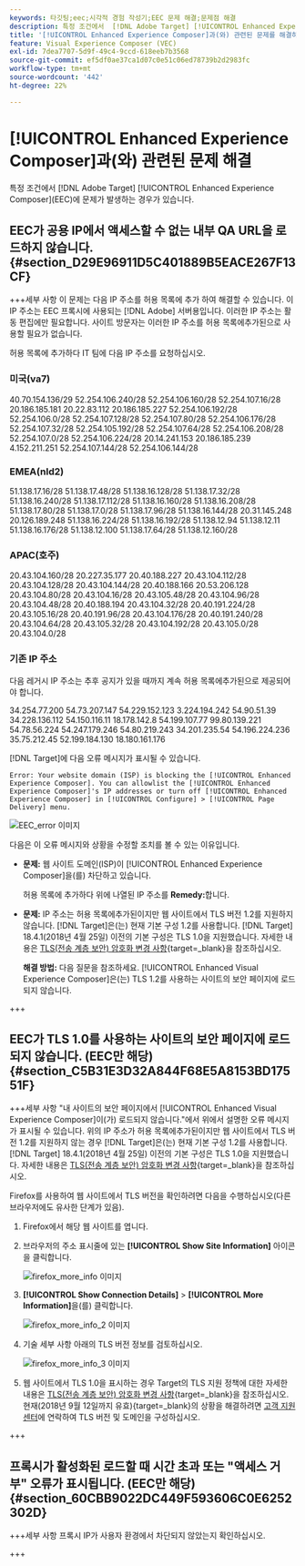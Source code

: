 ```yaml
---
keywords: 타깃팅;eec;시각적 경험 작성기;EEC 문제 해결;문제점 해결
description: 특정 조건에서  [!DNL Adobe Target] [!UICONTROL Enhanced Experience Composer] (EEC)에서 발생하는 문제를 해결하는 방법에 대해 알아봅니다.
title: '[!UICONTROL Enhanced Experience Composer]과(와) 관련된 문제를 해결하려면 어떻게 합니까?'
feature: Visual Experience Composer (VEC)
exl-id: 7dea7707-5d9f-49c4-9ccd-618eeb7b3568
source-git-commit: ef5df0ae37ca1d07c0e51c06ed78739b2d2983fc
workflow-type: tm+mt
source-wordcount: '442'
ht-degree: 22%

---
```


# [!UICONTROL Enhanced Experience Composer]과(와) 관련된 문제 해결

특정 조건에서 [!DNL Adobe Target] [!UICONTROL Enhanced Experience Composer]&#x200B;(EEC)에 문제가 발생하는 경우가 있습니다.

## EEC가 공용 IP에서 액세스할 수 없는 내부 QA URL을 로드하지 않습니다. {#section_D29E96911D5C401889B5EACE267F13CF}


+++세부 사항
이 문제는 다음 IP 주소를 허용 목록에 추가 하여 해결할 수 있습니다. 이 IP 주소는 EEC 프록시에 사용되는 [!DNL Adobe] 서버용입니다. 이러한 IP 주소는 활동 편집에만 필요합니다. 사이트 방문자는 이러한 IP 주소를 허용 목록에추가된으로 사용할 필요가 없습니다.

허용 목록에 추가하다 IT 팀에 다음 IP 주소를 요청하십시오.

### 미국(va7)

40.70.154.136/29
52.254.106.240/28
52.254.106.160/28
52.254.107.16/28
20.186.185.181
20.22.83.112
20.186.185.227
52.254.106.192/28
52.254.106.0/28
52.254.107.128/28
52.254.107.80/28
52.254.106.176/28
52.254.107.32/28
52.254.105.192/28
52.254.107.64/28
52.254.106.208/28
52.254.107.0/28
52.254.106.224/28
20.14.241.153
20.186.185.239
4.152.211.251
52.254.107.144/28
52.254.106.144/28

### EMEA(nld2)

51.138.17.16/28
51.138.17.48/28
51.138.16.128/28
51.138.17.32/28
51.138.16.240/28
51.138.17.112/28
51.138.16.160/28
51.138.16.208/28
51.138.17.80/28
51.138.17.0/28
51.138.17.96/28
51.138.16.144/28
20.31.145.248
20.126.189.248
51.138.16.224/28
51.138.16.192/28
51.138.12.94
51.138.12.11
51.138.16.176/28
51.138.12.100
51.138.17.64/28
51.138.12.160/28

### APAC(호주)

20.43.104.160/28
20.227.35.177
20.40.188.227
20.43.104.112/28
20.43.104.128/28
20.43.104.144/28
20.40.188.166
20.53.206.128
20.43.104.80/28
20.43.104.16/28
20.43.105.48/28
20.43.104.96/28
20.43.104.48/28
20.40.188.194
20.43.104.32/28
20.40.191.224/28
20.43.105.16/28
20.40.191.96/28
20.43.104.176/28
20.40.191.240/28
20.43.104.64/28
20.43.105.32/28
20.43.104.192/28
20.43.105.0/28
20.43.104.0/28

### 기존 IP 주소

다음 레거시 IP 주소는 추후 공지가 있을 때까지 계속 허용 목록에추가된으로 제공되어야 합니다.

34.254.77.200
54.73.207.147
54.229.152.123
3.224.194.242
54.90.51.39
34.228.136.112
54.150.116.11
18.178.142.8
54.199.107.77
99.80.139.221
54.78.56.224
54.247.179.246
54.80.219.243
34.201.235.54
54.196.224.236
35.75.212.45
52.199.184.130
18.180.161.176

[!DNL Target]에 다음 오류 메시지가 표시될 수 있습니다.

`Error: Your website domain (ISP) is blocking the [!UICONTROL Enhanced Experience Composer]. You can allowlist the [!UICONTROL Enhanced Experience Composer]'s IP addresses or turn off [!UICONTROL Enhanced Experience Composer] in [!UICONTROL Configure] > [!UICONTROL Page Delivery] menu.`

![EEC_error 이미지](assets/EEC_error.png)

다음은 이 오류 메시지와 상황을 수정할 조치를 볼 수 있는 이유입니다.

* **문제:** 웹 사이트 도메인(ISP)이 [!UICONTROL Enhanced Experience Composer]을(를) 차단하고 있습니다.

  허용 목록에 추가하다 위에 나열된 IP 주소를 **Remedy:**&#x200B;합니다.

* **문제:** IP 주소는 허용 목록에추가된이지만 웹 사이트에서 TLS 버전 1.2를 지원하지 않습니다. [!DNL Target]은(는) 현재 기본 구성 1.2를 사용합니다. [!DNL Target] 18.4.1(2018년 4월 25일) 이전의 기본 구성은 TLS 1.0을 지원했습니다. 자세한 내용은 [TLS(전송 계층 보안) 암호화 변경 사항](https://experienceleague.adobe.com/docs/target-dev/developer/implementation/tls-transport-layer-security-encryption.html?lang=ko){target=_blank}을 참조하십시오.

  **해결 방법:** 다음 질문을 참조하세요. [!UICONTROL Enhanced Visual Experience Composer]은(는) TLS 1.2를 사용하는 사이트의 보안 페이지에 로드되지 않습니다.

+++

## EEC가 TLS 1.0를 사용하는 사이트의 보안 페이지에 로드되지 않습니다. (EEC만 해당) {#section_C5B31E3D32A844F68E5A8153BD17551F}

+++세부 사항
&quot;내 사이트의 보안 페이지에서 [!UICONTROL Enhanced Visual Experience Composer]이(가) 로드되지 않습니다.&quot;에서 위에서 설명한 오류 메시지가 표시될 수 있습니다. 위의 IP 주소가 허용 목록에추가된이지만 웹 사이트에서 TLS 버전 1.2를 지원하지 않는 경우 [!DNL Target]은(는) 현재 기본 구성 1.2를 사용합니다. [!DNL Target] 18.4.1(2018년 4월 25일) 이전의 기본 구성은 TLS 1.0을 지원했습니다. 자세한 내용은 [TLS(전송 계층 보안) 암호화 변경 사항](https://experienceleague.adobe.com/docs/target-dev/developer/implementation/tls-transport-layer-security-encryption.html?lang=ko){target=_blank}을 참조하십시오.

Firefox를 사용하여 웹 사이트에서 TLS 버전을 확인하려면 다음을 수행하십시오(다른 브라우저에도 유사한 단계가 있음).

1. Firefox에서 해당 웹 사이트를 엽니다.
1. 브라우저의 주소 표시줄에 있는 **[!UICONTROL Show Site Information]** 아이콘을 클릭합니다.

   ![firefox_more_info 이미지](assets/firefox_more_info.png)

1. **[!UICONTROL Show Connection Details]** > **[!UICONTROL More Information]**&#x200B;을(를) 클릭합니다.

   ![firefox_more_info_2 이미지](assets/firefox_more_info_2.png)

1. 기술 세부 사항 아래의 TLS 버전 정보를 검토하십시오.

   ![firefox_more_info_3 이미지](assets/firefox_more_info_3.png)

1. 웹 사이트에서 TLS 1.0을 표시하는 경우 Target의 TLS 지원 정책에 대한 자세한 내용은 [TLS(전송 계층 보안) 암호화 변경 사항](https://experienceleague.adobe.com/docs/target-dev/developer/implementation/tls-transport-layer-security-encryption.html?lang=ko){target=_blank}을 참조하십시오. 현재(2018년 9월 12일까지 유효){target=_blank}의 상황을 해결하려면 [고객 지원 센터](/help/main/cmp-resources-and-contact-information.md#reference_ACA3391A00EF467B87930A450050077C)에 연락하여 TLS 버전 및 도메인을 구성하십시오.

+++

## 프록시가 활성화된 로드할 때 시간 초과 또는 &quot;액세스 거부&quot; 오류가 표시됩니다. (EEC만 해당) {#section_60CBB9022DC449F593606C0E6252302D}

+++세부 사항
프록시 IP가 사용자 환경에서 차단되지 않았는지 확인하십시오.

+++
